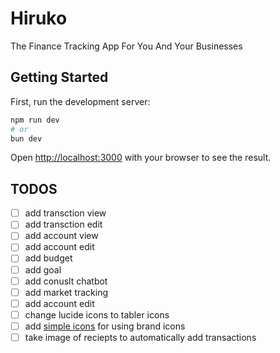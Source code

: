 # Hiruko

The Finance Tracking App For You And Your Businesses

## Getting Started

First, run the development server:

```bash
npm run dev
# or
bun dev
```

Open [http://localhost:3000](http://localhost:3000) with your browser to see the result.

## TODOS

- [ ] add transction view
- [ ] add transction edit
- [ ] add account view
- [ ] add account edit
- [ ] add budget
- [ ] add goal
- [ ] add conuslt chatbot
- [ ] add market tracking
- [ ] add account edit
- [ ] change lucide icons to tabler icons
- [ ] add [simple icons](https://simpleicons.org/) for using brand icons
- [ ] take image of reciepts to automatically add transactions
